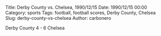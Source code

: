 Title: Derby County vs. Chelsea, 1990/12/15
Date: 1990/12/15 00:00
Category: sports
Tags: football, football scores, Derby County, Chelsea
Slug: derby-county-vs-chelsea
Author: carbonero


Derby County 4 - 6 Chelsea
